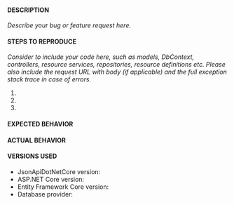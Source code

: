 #### DESCRIPTION

_Describe your bug or feature request here._

#### STEPS TO REPRODUCE

_Consider to include your code here, such as models, DbContext, controllers, resource services, repositories, resource definitions etc._
_Please also include the request URL with body (if applicable) and the full exception stack trace in case of errors._

1. 
2. 
3. 

#### EXPECTED BEHAVIOR

#### ACTUAL BEHAVIOR

#### VERSIONS USED
- JsonApiDotNetCore version:
- ASP.NET Core version:
- Entity Framework Core version:
- Database provider:

